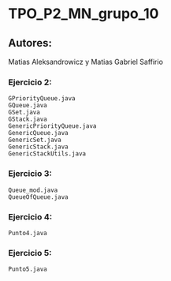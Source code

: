 # TPO_P2_MN_grupo_10

## Autores:
Matias Aleksandrowicz y Matias Gabriel Saffirio

### Ejercicio 2:
```
GPriorityQueue.java
GQueue.java
GSet.java
GStack.java
GenericPriorityQueue.java
GenericQueue.java
GenericSet.java
GenericStack.java
GenericStackUtils.java
```
### Ejercicio 3:
```
Queue_mod.java
QueueOfQueue.java
```
### Ejercicio 4:
```
Punto4.java
```
### Ejercicio 5:
```
Punto5.java
```
